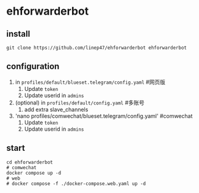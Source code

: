 # ehforwarderbot

## install

```console
git clone https://github.com/linep47/ehforwarderbot ehforwarderbot
```

## configuration

1. in `profiles/default/blueset.telegram/config.yaml` #网页版
   1. Update `token`
   2. Update userid in `admins`
2. (optional) in `profiles/default/config.yaml` #多账号
   1. add extra slave_channels
3. 'nano profiles/comwechat/blueset.telegram/config.yaml' #comwechat
   1. Update `token`
   2. Update userid in `admins`
## start

```console
cd ehforwarderbot
# comwechat
docker compose up -d
# web
# docker compose -f ./docker-compose.web.yaml up -d
```

